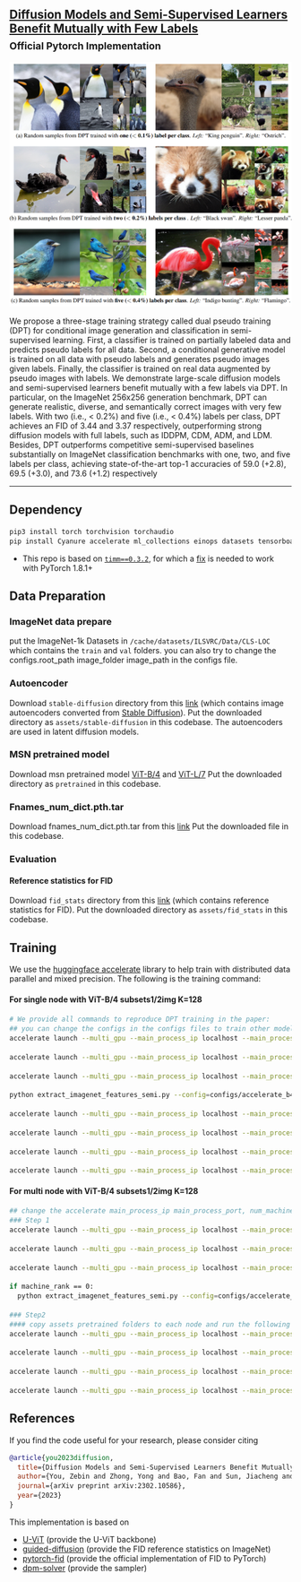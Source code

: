 ## [Diffusion Models and Semi-Supervised Learners Benefit Mutually with Few Labels](https://arxiv.org/abs/2302.10586)<br> <sub>Official Pytorch Implementation</sub>
<img src="dpt.png" alt="drawing" width="800"/>

We propose a three-stage training strategy called dual pseudo training (DPT) for conditional image generation and classification in semi-supervised learning. First, a classifier is trained on partially labeled data and predicts pseudo labels for all data. Second, a conditional generative model is trained on all data with pseudo labels and generates pseudo images given labels. Finally, the classifier is trained on real data augmented by pseudo images with labels. We demonstrate large-scale diffusion models and semi-supervised learners benefit mutually with a few labels via DPT. In particular, on the ImageNet 256x256 generation benchmark, DPT can generate realistic, diverse, and semantically correct images with very few labels. With two (i.e., < 0.2%) and five (i.e., < 0.4%) labels per class, DPT achieves an FID of 3.44 and 3.37 respectively, outperforming strong diffusion models with full labels, such as IDDPM, CDM, ADM, and LDM. Besides, DPT outperforms competitive semi-supervised baselines substantially on ImageNet classification benchmarks with one, two, and five labels per class, achieving state-of-the-art top-1 accuracies of 59.0 (+2.8), 69.5 (+3.0), and 73.6 (+1.2) respectively

--------------------


## Dependency

```sh
pip3 install torch torchvision torchaudio
pip install Cyanure accelerate ml_collections einops datasets tensorboard timm==0.3.2 absl-py ml_collections wandb ftfy==6.1.1 transformers==4.23.1 setuptools==58.0.4
```
* This repo is based on [`timm==0.3.2`](https://github.com/rwightman/pytorch-image-models), for which a [fix](https://github.com/rwightman/pytorch-image-models/issues/420#issuecomment-776459842) is needed to work with PyTorch 1.8.1+

## Data Preparation
### ImageNet data prepare
put the ImageNet-1k Datasets in `/cache/datasets/ILSVRC/Data/CLS-LOC` which contains the `train` and `val` folders.
you can also try to change the configs.root_path image_folder image_path in the configs file.

### Autoencoder
Download `stable-diffusion` directory from this [link](https://drive.google.com/drive/folders/1yo-XhqbPue3rp5P57j6QbA5QZx6KybvP?usp=sharing) (which contains image autoencoders converted from [Stable Diffusion](https://github.com/CompVis/stable-diffusion)). 
Put the downloaded directory as `assets/stable-diffusion` in this codebase.
The autoencoders are used in latent diffusion models.
### MSN pretrained model
Download msn pretrained model [ViT-B/4](https://dl.fbaipublicfiles.com/msn/vitb4_300ep.pth.tar) and [ViT-L/7](https://dl.fbaipublicfiles.com/msn/vitl7_200ep.pth.tar)
Put the downloaded directory as `pretrained` in this codebase.
### Fnames_num_dict.pth.tar
Download fnames_num_dict.pth.tar from this [link](https://drive.google.com/file/d/1zawEZZtEVjgy63RETjb891AcQOFtCKWl/view?usp=sharing) 
Put the downloaded file in this codebase.
### Evaluation
#### Reference statistics for FID
Download `fid_stats` directory from this [link](https://drive.google.com/drive/folders/1yo-XhqbPue3rp5P57j6QbA5QZx6KybvP?usp=sharing) (which contains reference statistics for FID).
Put the downloaded directory as `assets/fid_stats` in this codebase.

## Training
We use the [huggingface accelerate](https://github.com/huggingface/accelerate) library to help train with distributed data parallel and mixed precision. The following is the training command:
#### For single node with ViT-B/4 subsets1/2img K=128
```sh
# We provide all commands to reproduce DPT training in the paper:
## you can change the configs in the configs files to train other models. For our DPT, you can change subset_path, model_name, fname, augmentation_K to choose your model. We only list four files.
accelerate launch --multi_gpu --main_process_ip localhost --main_process_port 1234 --num_machines 1 --machine_rank 0 --num_processes 4 --mixed_precision fp16 train_classifier.py --config=configs/accelerate_b4_subset1_2img_k_128.py --config.output_path=log/stage1_log --func=train_classifier_stage1

accelerate launch --multi_gpu --main_process_ip localhost --main_process_port 1234 --num_machines 1 --machine_rank 0 --num_processes 4 --mixed_precision fp16 train_classifier.py --config=configs/accelerate_b4_subset1_2img_k_128.py --func=get_all_features

accelerate launch --multi_gpu --main_process_ip localhost --main_process_port 1234 --num_machines 1 --machine_rank 0 --num_processes 4 --mixed_precision fp16 train_classifier.py --config=configs/accelerate_b4_subset1_2img_k_128.py --func=get_cluster

python extract_imagenet_features_semi.py --config=configs/accelerate_b4_subset1_2img_k_128.py

accelerate launch --multi_gpu --main_process_ip localhost --main_process_port 1234 --num_machines 1 --machine_rank 0 --num_processes 4 --mixed_precision fp16 train_ldm.py --config=configs/accelerate_b4_subset1_2img_k_128.py 

accelerate launch --multi_gpu --main_process_ip localhost --main_process_port 1234 --num_machines 1 --machine_rank 0 --num_processes 4 --mixed_precision fp16 sample_ldm_all.py --config=configs/accelerate_b4_subset1_2img_k_128.py --output_path=log/sample_log

accelerate launch --multi_gpu --main_process_ip localhost --main_process_port 1234 --num_machines 1 --machine_rank 0 --num_processes 4 --mixed_precision fp16 train_classifier.py --config=configs/accelerate_b4_subset1_2img_k_128.py --func=get_aug_features

accelerate launch --multi_gpu --main_process_ip localhost --main_process_port 1234 --num_machines 1 --machine_rank 0 --num_processes 4 --mixed_precision fp16 train_classifier.py --config=configs/accelerate_b4_subset1_2img_k_128.py --func=train_classifier_stage3 --config.output_path=log/stage3_log
```
#### For multi node with ViT-B/4 subsets1/2img K=128
```sh
## change the accelerate main_process_ip main_process_port, num_machines, machine_rank, num_processes to your own settings.
### Step 1 
accelerate launch --multi_gpu --main_process_ip localhost --main_process_port 1234 --num_machines 4 --machine_rank 0 --num_processes 32 --mixed_precision fp16 train_classifier.py --config=configs/accelerate_b4_subset1_2img_k_128.py --config.output_path=log/stage1_log --func=train_classifier_stage1

accelerate launch --multi_gpu --main_process_ip localhost --main_process_port 1234 --num_machines 4 --machine_rank 0 --num_processes 32 --mixed_precision fp16 train_classifier.py --config=configs/accelerate_b4_subset1_2img_k_128.py --func=get_all_features

accelerate launch --multi_gpu --main_process_ip localhost --main_process_port 1234 --num_machines 4 --machine_rank 0 --num_processes 32 --mixed_precision fp16 train_classifier.py --config=configs/accelerate_b4_subset1_2img_k_128.py --func=get_cluster

if machine_rank == 0:
  python extract_imagenet_features_semi.py --config=configs/accelerate_b4_subset1_2img_k_128.py

### Step2
#### copy assets pretrained folders to each node and run the following command. Because the features datasets only produced in the first node
accelerate launch --multi_gpu --main_process_ip localhost --main_process_port 1234 --num_machines 4 --machine_rank 0 --num_processes 32 --mixed_precision fp16 train_ldm.py --config=configs/accelerate_b4_subset1_2img_k_128.py 

accelerate launch --multi_gpu --main_process_ip localhost --main_process_port 1234 --num_machines 4 --machine_rank 0 --num_processes 32 --mixed_precision fp16 sample_ldm_all.py --config=configs/accelerate_b4_subset1_2img_k_128.py --output_path=log/sample_log

accelerate launch --multi_gpu --main_process_ip localhost --main_process_port 1234 --num_machines 4 --machine_rank 0 --num_processes 32 --mixed_precision fp16 train_classifier.py --config=configs/accelerate_b4_subset1_2img_k_128.py --func=get_aug_features

accelerate launch --multi_gpu --main_process_ip localhost --main_process_port 1234 --num_machines 4 --machine_rank 0 --num_processes 32 --mixed_precision fp16 train_classifier.py --config=configs/accelerate_b4_subset1_2img_k_128.py --func=train_classifier_stage3 --config.output_path=log/stage3_log
```

## References
If you find the code useful for your research, please consider citing
```bib
@article{you2023diffusion,
  title={Diffusion Models and Semi-Supervised Learners Benefit Mutually with Few Labels},
  author={You, Zebin and Zhong, Yong and Bao, Fan and Sun, Jiacheng and Li, Chongxuan and Zhu, Jun},
  journal={arXiv preprint arXiv:2302.10586},
  year={2023}
}
```

This implementation is based on
* [U-ViT](https://github.com/baofff/U-ViT) (provide the U-ViT backbone)
* [guided-diffusion](https://github.com/openai/guided-diffusion) (provide the FID reference statistics on ImageNet)
* [pytorch-fid](https://github.com/mseitzer/pytorch-fid) (provide the official implementation of FID to PyTorch)
* [dpm-solver](https://github.com/LuChengTHU/dpm-solver) (provide the sampler)
